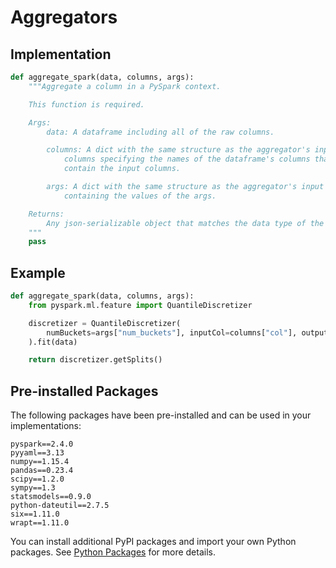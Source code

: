 # Aggregators

## Implementation

```python
def aggregate_spark(data, columns, args):
    """Aggregate a column in a PySpark context.

    This function is required.

    Args:
        data: A dataframe including all of the raw columns.

        columns: A dict with the same structure as the aggregator's input
            columns specifying the names of the dataframe's columns that
            contain the input columns.

        args: A dict with the same structure as the aggregator's input args
            containing the values of the args.

    Returns:
        Any json-serializable object that matches the data type of the aggregator.
    """
    pass
```

## Example

```python
def aggregate_spark(data, columns, args):
    from pyspark.ml.feature import QuantileDiscretizer

    discretizer = QuantileDiscretizer(
        numBuckets=args["num_buckets"], inputCol=columns["col"], outputCol="_"
    ).fit(data)

    return discretizer.getSplits()
```

## Pre-installed Packages

The following packages have been pre-installed and can be used in your implementations:

```text
pyspark==2.4.0
pyyaml==3.13
numpy==1.15.4
pandas==0.23.4
scipy==1.2.0
sympy==1.3
statsmodels==0.9.0
python-dateutil==2.7.5
six==1.11.0
wrapt==1.11.0
```

You can install additional PyPI packages and import your own Python packages. See [Python Packages](../advanced/python-packages.md) for more details.